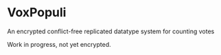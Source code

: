 # VoxPopuli
An encrypted conflict-free replicated datatype system for counting votes

Work in progress, not yet encrypted.
